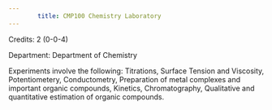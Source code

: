 ```yaml
---
        title: CMP100 Chemistry Laboratory
---
```

Credits: 2 (0-0-4)

Department: Department of Chemistry

Experiments involve the following: Titrations, Surface Tension and Viscosity, Potentiometery, Conductometry, Preparation of metal complexes and important organic compounds, Kinetics, Chromatography, Qualitative and quantitative estimation of organic compounds.